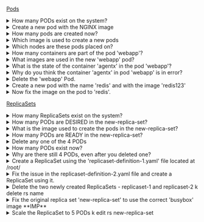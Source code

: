 [Pods](https://kodekloud.com/p/practice-test-kubernetes-ckad-pods)

<details><summary>How many PODs exist on the system?</summary>
```k get pods```</details>

<details><summary>Create a new pod with the NGINX image</summary>
```k run pod --image=nginx```</details>   

<details><summary>How many pods are created now?</summary>
```k get pods```</details>

<details><summary>Which image is used to create a new pods</summary>
```k describe pods newpods-lf26b```</details>

<details><summary>Which nodes are these pods placed on?</summary>
```k get pods -o=wide```</details>

<details><summary>How many containers are part of the pod 'webapp'?</summary>
```k describe pods webapp```</details>

<details><summary>What images are used in the new 'webapp' pod?</summary>
```k describe po webapp```</details>

<details><summary>What is the state of the container 'agentx' in the pod 'webapp'?</summary>
```k describe po webapp```</details>

<details><summary>Why do you think the container 'agentx' in pod 'webapp' is in error?</summary>
```k describe po webapp```</details>

<details><summary>Delete the 'webapp' Pod.</summary>
```k delete po webapp```</details>

<details><summary>Create a new pod with the name 'redis' and with the image 'redis123'</summary>
```k run redis --image=redis123 --generator=run-pod/v1``` //TODO</details>

<details><summary>Now fix the image on the pod to 'redis'.</summary>

```yaml
k edit po redis
```

</details>

[ReplicaSets](https://kodekloud.com/p/practice-test-kubernetes-ckad-replicasets)

<details><summary>How many ReplicaSets exist on the system?</summary>
k get rs</details>
    
<details><summary>How many PODs are DESIRED in the new-replica-set?</summary>
k get rs -> Look at desired </details>
    
<details><summary>What is the image used to create the pods in the new-replica-set?</summary>
k describe rs</details>
    
<details><summary>How many PODs are READY in the new-replica-set?</summary>
k get rs -> Look at ready column</details> 
   
<details><summary>Delete any one of the 4 PODs</summary>
k delete po new-replica-set-kfgml</details>
    
<details><summary>How many PODs exist now?</summary>
k get po </details>
    
<details><summary>Why are there still 4 PODs, even after you deleted one?</summary>     
New pod created automatically when deleted one. RS ensures desired number of pods</details> 
    
<details><summary>Create a ReplicaSet using the 'replicaset-definition-1.yaml' file located at /root/</summary>
kubectl create -f FILENAME </details>
    
<details><summary>Fix the issue in the replicaset-definition-2.yaml file and create a ReplicaSet using it.</summary>
Lables should match, API Version </details>
    
<details><summary>Delete the two newly created ReplicaSets - replicaset-1 and replicaset-2
k delete rs name
    
<details><summary>Fix the original replica set 'new-replica-set' to use the correct 'busybox' image **IMP**</summary>
     - k edit rs new-replica-set.
     - delete all pods </details>
 
<details><summary>Scale the ReplicaSet to 5 PODs
k edit rs new-replica-set</summary>
    
<details><summary>Now scale the ReplicaSet down to 2 PODs</summary>
k edit rs new-replica-set //TODO </details>
    
[Deployements](https://kodekloud.com/p/practice-test-kubernetes-ckad-deployments)    

<details><summary>How many Deployments exist on the system?</summary>   
k get deploy </details>
    
<details><summary>Out of all the existing PODs, how many are ready?</summary>
    - k get po
    - Ready Column - 0/1</details>
    
<details><summary>What is the image used to create the pods in the new deployment?</summary>
k get deploy -o=wide</details>
    
<details><summary>Why do you think the deployment is not ready?</summary>
Image does not exist</details>
    
<details><summary>Create a new Deployment using the 'deployment-definition-1.yaml' file located at /root/</summary>
kind, api version, labels, image  </details>

<details><summary>Create a new Deployment with the below attributes using your own deployment definition file Name: httpd-frontend, Replicas: 3, Image: httpd:2.4-alpine</summary>    
kubectl run --generator=deployment/v1beta1 httpd-frontend --replicas=3 --image=httpd:2.4-alpine</details>
     
<details><summary>Create an NGINX Pod </summary>
kubectl run --generator=run-pod/v1 nginx --image=nginx</details>

<details><summary>Generate POD Manifest YAML file (-o yaml). Don't create it(--dry-run)</summary>
kubectl run --generator=run-pod/v1 nginx --image=nginx --dry-run -o yaml</details>

<details><summary>Create a deployment</summary>
kubectl run --generator=deployment/v1beta1 nginx --image=nginx</details>

<details><summary>Or the newer recommended way:</summary>
kubectl create deployment --image=nginx nginx</details>

<details><summary>Generate Deployment YAML file (-o yaml). Don't create it(--dry-run)</summary>
kubectl run --generator=deployment/v1beta1 nginx --image=nginx --dry-run -o yaml
    Or
kubectl create deployment --image=nginx nginx --dry-run -o yaml</details>

<details><summary>Generate Deployment YAML file (-o yaml). Don't create it(--dry-run) with 4 Replicas (--replicas=4)</summary>
kubectl run --generator=deployment/v1beta1 nginx --image=nginx --dry-run --replicas=4 -o yaml</details>

<details><summary>kubectl create deployment does not have a --replicas option. You could first create it and then scale it using the kubectl scale command.</summary></details>

<details><summary>Save it to a file - (If you need to modify or add some other details)</summary>
kubectl run --generator=deployment/v1beta1 nginx --image=nginx --dry-run --replicas=4 -o yaml > nginx-deployment.yaml</details>


<details><summary>Create a Service named nginx of type NodePort and expose it on port 30080 on the nodes:</summary>
kubectl create service nodeport nginx --tcp=80:80 --node-port=30080 --dry-run -o yaml</details>
      
  
[Commands](https://kodekloud.com/p/practice-test-kubernetes-cka-imperative-1)   

<details><summary>Deploy a pod named nginx-pod using the nginx:alpine image.</summary>
k run  --generator=run-pod/v1 nginx-pod --image=nginx:alpine</details>
   
<details><summary>Deploy a redis pod using the redis:alpine image with the labels set to tier=db</summary>   
k run  --generator=run-pod/v1 redis --labels=tier=db --image=redis:alpine</details>

<details><summary>Create a service redis-service to expose the redis application within the cluster on port 6379.</summary>
k expose pod redis --port=6379 --name redis-service</details>
  
<details><summary>Create a deployment named webapp using the image kodekloud/webapp-color with 3 replicas</summary>
k run --generator=deployment/v1beta1 webapp --image=kodekloud/webapp-color --replicas=3  </details>
    
<details><summary>Expose the webapp as service webapp-service application on port 30082 on the nodes on the cluster. The web application listens on port 8080</summary>
kubectl expose deployment webapp --type=NodePort --port=8080 --name=webapp-service --dry-run -o yaml > webapp-service.yaml</details>
    




## Common Error Messages

```yaml
master $ k describe newpods-9dqvd
error: the server doesn't have a resource type "newpods-9dqvd"
```

```yaml
#Error from server (BadRequest): error when creating deployment-definition-1.yaml: deployment in version "v1" cannot be handled as a Deployment: no kind "deployment" is registered for version "apps/v1"
```

## Time savers
kubectl get pod <pod-name> -o yaml > pod-definition.yaml
